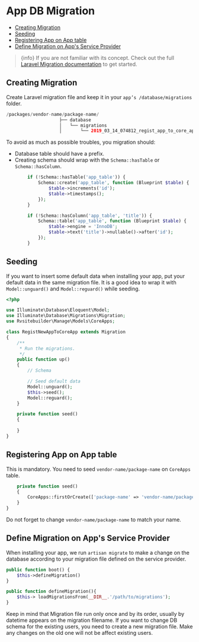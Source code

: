 # App DB Migration

  - [Creating Migration](#Creating-Migration)
  - [Seeding](#Seeding)
  - [Registering App on App table](#Registering-App-on-App-table) 
  - [Define Migration on App's Service Provider](#Define-Migration-on-App's-Service-Provider)

> {info} If you are not familiar with its concept. Check out the full [Laravel Migration documentation](https://laravel.com/docs/master/migrations) to get started. 

<a name="Creating-Migration"></a>
## Creating Migration

Create Laravel migration file and keep it in your `app’s /database/migrations` folder. 

```php
/packages/vendor-name/package-name/
                    ├── database
                    │   └── migrations
                    │       └── 2019_03_14_074812_regist_app_to_core_app.php
```

To avoid as much as possible troubles, you migration should:
 - Database table should have a prefix.
 - Creating schema should wrap with the `Schema::hasTable` or `Schema::hasColumn`.

```php
        if (!Schema::hasTable('app_table')) {
            Schema::create('app_table', function (Blueprint $table) {
                $table->increments('id');
                $table->timestamps();
            });
        }

        if (!Schema::hasColumn('app_table', 'title')) {
            Schema::table('app_table', function (Blueprint $table) {
                $table->engine = 'InnoDB';
                $table->text('title')->nullable()->after('id');
            });
        }
```

<a name="Seeding"></a>
## Seeding

If you want to insert some default data when installing your app, put your default data in the same migration file. It is a good idea to wrap it with `Model::unguard()` and `Model::reguard()` while seeding.

```php
<?php

use Illuminate\Database\Eloquent\Model;
use Illuminate\Database\Migrations\Migration;
use Rvsitebuilder\Manage\Models\CoreApps;

class RegistNewAppToCoreApp extends Migration
{
    /**
     * Run the migrations.
     */
    public function up()
    {
        // Schema 

        // Seed default data
        Model::unguard();
        $this->seed();
        Model::reguard();
    }

    private function seed()
    {
        
    }
}
```

<a name="Registering-App-on-App-table"></a>
## Registering App on App table 

This is mandatory. You need to seed `vendor-name/package-name` on `CoreApps` table.

```php
    private function seed()
    {
        CoreApps::firstOrCreate(['package-name' => 'vendor-name/package-name']);
    }
}
```

Do not forget to change `vendor-name/package-name` to match your name.

<a name="Define-Migration-on-App's-Service-Provider"></a>
## Define Migration on App's Service Provider

When installing your app, we run `artisan migrate` to make a change on the database according to your migration file defined on the service provider.

```php
public function boot() { 
    $this->defineMigration()
} 

public function defineMigration(){
    $this-> loadMigrationsFrom(__DIR__.'/path/to/migrations'); 
} 
```

Keep in mind that Migration file run only once and by its order, usually by datetime appears on the migration filename. If you want to change DB schema for the existing users, you need to create a new migration file. Make any changes on the old one will not be affect existing users. 

